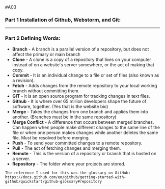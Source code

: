 #A03

### Part 1 Installation of Github, Webstorm, and Git:

***
### Part 2 Defining Words:

* **Branch** - A branch is a parallel version of a repository, but does not affect the primary or main branch
* **Clone** - A clone is a copy of a repository that lives on your computer instead of on a website's server somewhere, or the act of making that copy.
* **Commit** - It is an individual change to a file or set of files (also known as a revision).
* **Fetch** - Adds changes from the remote repository to your local working branch without committing them.
* **GIT** - It is an open source program for tracking changes in text files.
* **Github** - It is where over 65 million developers shape the future of software, together. (Yes that is the website bio)
* **Merge** - Takes the changes from one branch and applies them into another. (Branches must be in the same repository)
* **Merge Conflict** - A difference that occurs between merged branches. Can happen when people make different changes to the same line of the file or when one person makes changes while another deletes the same file. Must be resolved before merging.
* **Push** - To send your committed changes to a remote repository.
* **Pull** - The act of fetching changes and merging them.
* **Remote** - This is the version of a repository or branch that is hosted on a server.
* **Repository** - The folder where your projects are stored.
```
The reference I used for this was the glossary on GitHub: https://docs.github.com/en/github/getting-started-with-github/quickstart/github-glossary#repository
```